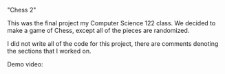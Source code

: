 "Chess 2"

This was the final project my Computer Science 122 class. We decided to make a game of Chess, except all of the pieces are randomized.

I did not write all of the code for this project, there are comments denoting the sections that I worked on.

Demo video:
